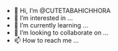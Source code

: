 - 👋 Hi, I’m @CUTETABAHICHHORA
- 👀 I’m interested in ...
- 🌱 I’m currently learning ...
- 💞️ I’m looking to collaborate on ...
- 📫 How to reach me ...

<!---
CUTETABAHICHHORA/CUTETABAHICHHORA is a ✨ special ✨ repository because its `README.md` (this file) appears on your GitHub profile.
You can click the Preview link to take a look at your changes.
---
